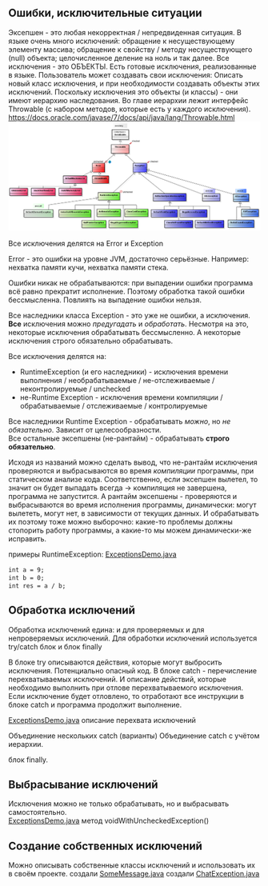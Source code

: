## Ошибки, исключительные ситуации

Эксепшен - это любая некорректная / непредвиденная ситуация.
В языке очень много исключений: обращение к несуществующему элементу массива; обращение к свойству / методу
несуществующего (null) объекта; целочисленное деление на ноль и так далее.
Все исключения - это ОБЪЕКТЫ.
Есть готовые исключения, реализованные в языке. Пользователь может создавать свои исключения: Описать новый
класс исключения, и при необходимости создавать объекты этих исключений.
Поскольку исключения это объекты (и классы) - они имеют иерархию наследования.
Во главе иерархии лежит интерфейс Throwable (с набором методов, которые есть у каждого исключения).
https://docs.oracle.com/javase/7/docs/api/java/lang/Throwable.html
![](Exceptions.png)

Все исключения делятся на Error и Exception

Error - это ошибки на уровне JVM, достаточно серьёзные.
Например: нехватка памяти кучи, нехватка памяти стека.

Ошибки никак не обрабатываются: при выпадении ошибки программа всё равно прекратит исполнение. Поэтому обработка такой 
ошибки бессмысленна.
Повлиять на выпадение ошибки нельзя.

Все наследники класса Exception - это уже не ошибки, а исключения. **Все** исключения можно *предугадать* и 
*обработать*.
Несмотря на это, некоторые исключения обрабатывать бессмысленно. А некоторые исключения строго обязательно обрабатывать.

Все исключения делятся на: 
- RuntimeException (и его наследники) - исключения времени выполнения / необрабатываемые / не-отслеживаемые / 
    неконтролируемые / unchecked 
- не-Runtime Exception - исключения времени компиляции / обрабатываемые / отслеживаемые / контролируемые

Все наследники Runtime Exception - обрабатывать *можно*, но *не обязательно*. Зависит от целесообразности.  
Все остальные эксепшены (не-рантайм) - обрабатывать **строго обязательно**.

Исходя из названий можно сделать вывод, что не-рантайм исключения проверяются и выбрасываются во время *компиляции* 
программы, при статическом анализе кода. Соответственно, если эксепшен вылетел, то значит он будет выпадать всегда -> 
компиляция не завершена, программа не запустится.
А рантайм эксепшены - проверяются и выбрасываются во время исполнения программы, динамически: могут вылететь, могут 
нет, в зависимости от текущих данных. И обрабатывать их поэтому тоже можно выборочно: какие-то проблемы должны 
стопорить работу программы, а какие-то мы можем динамически-же исправить.

примеры RuntimeException: [ExceptionsDemo.java](ExceptionsDemo.java)

    int a = 9;
    int b = 0;
    int res = a / b;
    

## Обработка исключений

Обработка исключений едина: и для проверяемых и для непроверяемых исключений.
Для обработки исключений используется try/catch блок и блок finally

В блоке try описываются действия, которые могут выбросить исключения. Потенциально опасный код.
В блоке catch - перечисление перехватываемых исключений. И описание действий, которые необходимо выполнить при отлове 
перехватываемого исключения.
Если исключение будет отловлено, то отработают все инструкции в блоке catch и программа продолжит выполнение.

[ExceptionsDemo.java](ExceptionsDemo.java) описание перехвата исключений

Объединение нескольких catch (варианты)
Объединение catch с учётом иерархии.

блок finally.

## Выбрасывание исключений

Исключения можно не только обрабатывать, но и выбрасывать самостоятельно.  
[ExceptionsDemo.java](ExceptionsDemo.java) метод voidWithUncheckedException()

## Создание собственных исключений

Можно описывать собственные классы исключений и использовать их в своём проекте.
создали [SomeMessage.java](SomeMessage.java)
создали [ChatException.java](ChatException.java)